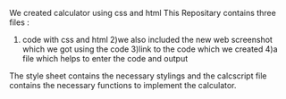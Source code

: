 We created calculator using css and html
This Repositary contains three files :
1) code with css and html
2)we also included the new web screenshot which we got using the code
3)link to the code which we created
4)a file which helps to enter the code and output


The style sheet contains the necessary stylings and the calcscript file contains the necessary functions to implement the calculator.
